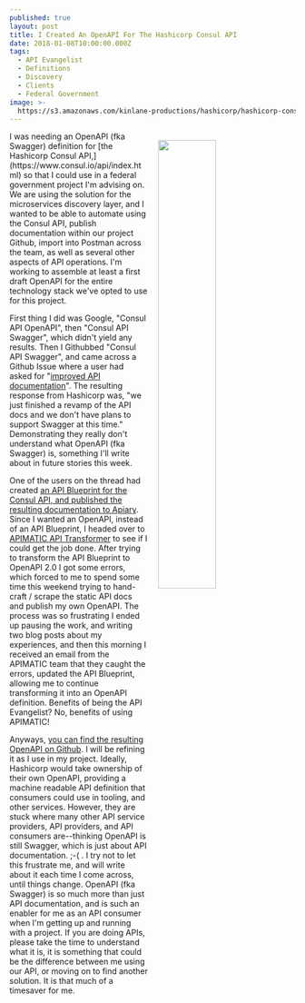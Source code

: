 ```yaml
---
published: true
layout: post
title: I Created An OpenAPI For The Hashicorp Consul API
date: 2018-01-08T10:00:00.000Z
tags:
  - API Evangelist
  - Definitions
  - Discovery
  - Clients
  - Federal Government
image: >-
  https://s3.amazonaws.com/kinlane-productions/hashicorp/hashicorp-consul-api-openapi-githbu.png
---
```

<p><img src="https://s3.amazonaws.com/kinlane-productions/hashicorp/hashicorp-consul-api-openapi-githbu.png" align="right" width="45%" style="padding: 15px;" /></p>I was needing an OpenAPI (fka Swagger) definition for [the Hashicorp Consul API,](https://www.consul.io/api/index.html) so that I could use in a federal government project I'm advising on. We are using the solution for the microservices discovery layer, and I wanted to be able to automate using the Consul API, publish documentation within our project Github, import into Postman across the team, as well as several other aspects of API operations. I'm working to assemble at least a first draft OpenAPI for the entire technology stack we've opted to use for this project.

First thing I did was Google, "Consul API OpenAPI", then "Consul API Swagger", which didn't yield any results. Then I Githubbed "Consul API Swagger", and came across a Github Issue where a user had asked for "[improved API documentation](https://github.com/hashicorp/consul/issues/555)". The resulting response from Hashicorp was, "we just finished a revamp of the API docs and we don't have plans to support Swagger at this time." Demonstrating they really don't understand what OpenAPI (fka Swagger) is, something I'll write about in future stories this week.

One of the users on the thread had created [an API Blueprint for the Consul API, and published the resulting documentation to Apiary](https://consul.docs.apiary.io/). Since I wanted an OpenAPI, instead of an API Blueprint, I headed over to [APIMATIC API Transformer](https://apimatic.io/transformer) to see if I could get the job done. After trying to transform the API Blueprint to OpenAPI 2.0 I got some errors, which forced to me to spend some time this weekend trying to hand-craft / scrape the static API docs and publish my own OpenAPI. The process was so frustrating I ended up pausing the work, and writing two blog posts about my experiences, and then this morning I received an email from the APIMATIC team that they caught the errors, updated the API Blueprint, allowing me to continue transforming it into an OpenAPI definition. Benefits of being the API Evangelist? No, benefits of using APIMATIC!

Anyways, [you can find the resulting OpenAPI on Github](https://github.com/api-stack/hashicorp-consul-api). I will be refining it as I use in my project. Ideally, Hashicorp would take ownership of their own OpenAPI, providing a machine readable API definition that consumers could use in tooling, and other services. However, they are stuck where many other API service providers, API providers, and API consumers are--thinking OpenAPI is still Swagger, which is just about API documentation. ;-( . I try not to let this frustrate me, and will write about it each time I come across, until things change. OpenAPI (fka Swagger) is so much more than just API documentation, and is such an enabler for me as an API consumer when I'm getting up and running with a project. If you are doing APIs, please take the time to understand what it is, it is something that could be the difference between me using our API, or moving on to find another solution. It is that much of a timesaver for me.
